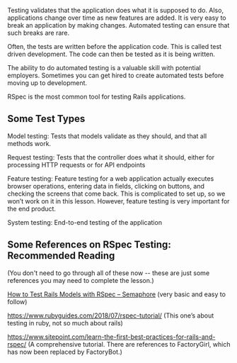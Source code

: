 Testing validates that the application does what it is supposed to do. Also, applications change over time as new features are added. It is very easy to break an application by making changes. Automated testing can ensure that such breaks are rare.

Often, the tests are written before the application code. This is called test driven development. The code can then be tested as it is being written.

The ability to do automated testing is a valuable skill with potential employers. Sometimes you can get hired to create automated tests before moving up to development.

RSpec is the most common tool for testing Rails applications.

## Some Test Types

Model testing: Tests that models validate as they should, and that all methods work.

Request testing: Tests that the controller does what it should, either for processing HTTP requests or for API endpoints

Feature testing: Feature testing for a web application actually executes browser operations, entering data in fields, clicking on buttons, and checking the screens that come back. This is complicated to set up, so we won’t work on it in this lesson. However, feature testing is very important for the end product.

System testing: End-to-end testing of the application

## Some References on RSpec Testing: Recommended Reading

(You don't need to go through all of these now -- these are just some references you may need to complete the lesson.)

[How to Test Rails Models with RSpec – Semaphore](https://semaphoreci.com/community/tutorials/how-to-test-rails-models-with-rspec) (very basic and easy to follow)

<https://www.rubyguides.com/2018/07/rspec-tutorial/> (This one’s about testing in ruby, not so much about rails)

<https://www.sitepoint.com/learn-the-first-best-practices-for-rails-and-rspec/> (A comprehensive tutorial. There are references to FactoryGirl, which has now been replaced by FactoryBot.)